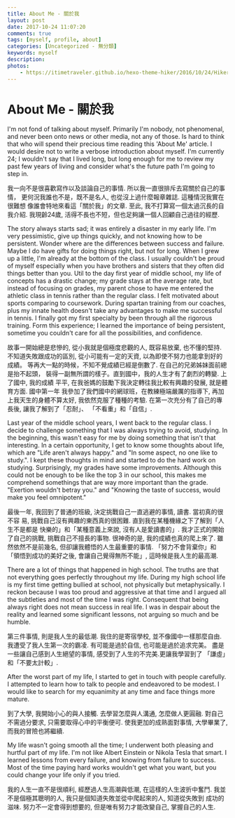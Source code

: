```yaml
---
title: About Me - 關於我
layout: post
date: 2017-10-24 11:07:20
comments: true
tags: [myself, profile, about]
categories: [Uncategorized - 無分類]
keywords: myself
description: 
photos:
	- https://itimetraveler.github.io/hexo-theme-hiker/2016/10/24/Hiker%E4%B8%BB%E9%A2%98%E9%A2%84%E8%A7%88/homepage-index.png
---
```


# About Me - 關於我

I'm not fond of talking about myself. Primarily I'm nobody, not phenomenal, 
and never been onto news or other media, not any of those. Is hard to think 
that who will spend their precious time reading this 'About Me' article. I 
would desire not to write a verbose introduction about myself. I'm currently 
24; I wouldn't say that I lived long, but long enough for me to review my 
past few years of living and consider what's the future path I'm going to 
step in.

我一向不是很喜歡寫作以及談論自己的事情. 所以我一直很排斥去寫關於自己的事情，
更何況我誰也不是，既不是名人, 也從沒上過什麼報章雜誌. 這種情況我實在很難想
像誰會特地來看這「關於我」的文章. 至此, 我不打算寫一個太過沉長的自我介紹. 
我現齡24歲, 活得不長也不短，但也足夠讓一個人回顧自己過往的經歷.

The story always starts sad; it was entirely a disaster in my early life. I'm 
very pessimistic, give up things quickly, and not knowing how to be persistent. 
Wonder where are the differences between success and failure. Maybe I do have 
gifts for doing things right, but not for long. When I grew up a little, I'm 
already at the bottom of the class. I usually couldn't be proud of myself 
especially when you have brothers and sisters that they often did things better 
than you. Util to the day first year of middle school, my life of concepts has 
a drastic change; my grade stays at the average rate, but instead of focusing 
on grades, my parent chose to have me entered the athletic class in tennis rather 
than the regular class. I felt motivated about sports comparing to coursework. 
During spartan training from our coaches, plus my innate health doesn't take any 
advantages to make me successful in tennis. I finally got my first specialty by 
been through all the rigorous training. Form this experience; I learned the 
importance of being persistent, sometime you couldn't care for all the 
possibilities, and confidence.

故事一開始總是悲慘的, 從小我就是個極度悲觀的人, 既容易放棄, 也不懂的堅持. 
不知道失敗跟成功的區別, 從小可能有一定的天資, 以為即使不努力也能拿到好的成績。
等再大一點的時候，不知不覺成績已經是倒數了. 在自己的兄弟姊妹面前總是抬不起頭，
裝得一副無所謂的樣子。直到國中，我的人生才有了劇烈的轉變. 上了國中, 我的成績
平平, 在我爸媽的鼓勵下我決定轉往我比較有興趣的發展, 就是體育方面. 國中第一年
我參加了我們國中的網球班，在教練極端嚴厲的指導下, 再加上我天生的身體不算太好, 
我依然克服了種種的考驗. 在第一次充分有了自己的專長後, 讓我了解到了「忍耐」、
「不看重」和「自信」.

Last year of the middle school years, I went back to the regular class. I decide to 
challenge something that I was always trying to avoid, studying. In the beginning, 
this wasn't easy for me by doing something that isn't that interesting. In a certain 
opportunity, I get to know some thoughts about life, which are "Life aren't always 
happy." and "In some aspect, no one like to study.". I kept these thoughts in mind 
and started to do the hard work on studying. Surprisingly, my grades have some 
improvements. Although this could not be enough to be like the top 3 in our school, 
this makes me comprehend somethings that are way more important than the grade. 
"Exertion wouldn't betray you." and "Knowing the taste of success, would make you 
feel omnipotent."

最後一年, 我回到了普通的班級, 決定挑戰自己一直逃避的事情, 讀書. 當初真的很不容
易, 挑戰自己沒有興趣的東西真的很困難. 直到我在某種機緣之下了解到「人生不是都是
快樂的」和「某種意義上來說, 沒有人是愛讀書的」. 我才正式的開始了自己的挑戰, 
挑戰自己不擅長的事物. 很神奇的是, 我的成績也真的爬上來了. 雖然依然不是前幾名, 
但卻讓我體悟的人生最重要的事情. 「努力不會背棄你」和「領悟到成功的美好之後, 
會讓自己覺得無所不能」, 這時候是我人生的最高潮.

There are a lot of things that happened in high school. The truths are that not 
everything goes perfectly throughout my life. During my high school life is my 
first time getting bullied at school, not physically but metaphysically. I reckon because I was too proud and aggressive at that time and I argued all the subtleties and most of the time I was right. Consequent that being always right does not mean success in real life. I was in despair about the reality and learned some significant lessons, not arguing so much and be humble.

第三件事情, 則是我人生的最低潮. 我住的是寄宿學校, 並不像國中一樣那麼自由. 
我遭受了我人生第一次的霸凌. 有可能是過於自信, 也可能是過於追求完美。
盡是一些讓自己感到人生絕望的事情, 感受到了人生的不完美.更讓我學習到了
「謙虛」和「不要太計較」.

After the worst part of my life, I started to get in touch with people carefully. 
I attempted to learn how to talk to people and endeavored to be modest. I would 
like to search for my equanimity at any time and face things more mature.

到了大學, 我開始小心的與人接觸. 去學習怎麼與人溝通, 怎麼做人更圓融. 對自己
不需過分要求, 只需要取得心中的平衡便可. 使我更加的成熟面對事情, 大學畢業了, 
而我的冒險也將繼續.

My life wasn't going smooth all the time; I underwent both pleasing and hurtful 
part of my life. I'm not like Albert Einstein or Nikola Tesla that smart. I learned 
lessons from every failure, and knowing from failure to success. Most of the 
time paying hard works wouldn't get what you want, but you could change your 
life only if you tried.

我的人生一直不是很順利, 經歷過人生高潮與低潮, 在這樣的人生波折中奮鬥. 
我並不是個極其聰明的人, 我只是個知道失敗並從中爬起來的人, 知道從失敗到
成功的滋味. 努力不一定會得到想要的, 但是唯有努力才能改變自己, 掌握自己的人生.
